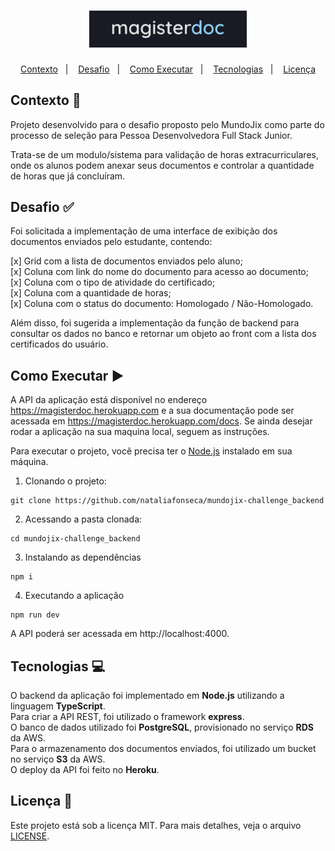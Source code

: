 <h1 align="center">
  <img src="public/images/logo.png" width="50%" />
</h1>

<p align="center">
  <a href="#contexto-">Contexto</a>&nbsp;&nbsp;&nbsp;|&nbsp;&nbsp;&nbsp;
  <a href="#desafio-">Desafio</a>&nbsp;&nbsp;&nbsp;|&nbsp;&nbsp;&nbsp;
  <a href="#como-executar-%EF%B8%8F">Como Executar</a>&nbsp;&nbsp;&nbsp;|&nbsp;&nbsp;&nbsp;
  <a href="#tecnologias-">Tecnologias</a>&nbsp;&nbsp;&nbsp;|&nbsp;&nbsp;&nbsp;
  <a href="#licença-">Licença</a>
</p>

## Contexto 📝

Projeto desenvolvido para o desafio proposto pelo MundoJix como parte do processo de seleção para Pessoa Desenvolvedora Full Stack Junior.

Trata-se de um modulo/sistema para validação de horas extracurriculares, onde os alunos podem anexar seus documentos e controlar a quantidade de horas que já concluíram.

## Desafio ✅

Foi solicitada a implementação de uma interface de exibição dos documentos enviados pelo estudante, contendo:

[x] Grid com a lista de documentos enviados pelo aluno;  
[x] Coluna com link do nome do documento para acesso ao documento;  
[x] Coluna com o tipo de atividade do certificado;  
[x] Coluna com a quantidade de horas;  
[x] Coluna com o status do documento: Homologado / Não-Homologado.  

Além disso, foi sugerida a implementação da função de backend para consultar os dados no banco e retornar um objeto ao front com a lista dos certificados do usuário.

## Como Executar ▶️

A API da aplicação está disponível no endereço https://magisterdoc.herokuapp.com e a sua documentação pode ser acessada em https://magisterdoc.herokuapp.com/docs. Se ainda desejar rodar a aplicação na sua maquina local, seguem as instruções.

Para executar o projeto, você precisa ter o [Node.js](https://nodejs.org) instalado em sua máquina.

1. Clonando o projeto:
```
git clone https://github.com/nataliafonseca/mundojix-challenge_backend
```
2. Acessando a pasta clonada:
```
cd mundojix-challenge_backend
```
3. Instalando as dependências
```
npm i
```
4. Executando a aplicação
```
npm run dev
```

A API poderá ser acessada em http://localhost:4000.

## Tecnologias 💻

O backend da aplicação foi implementado em **Node.js** utilizando a linguagem **TypeScript**.  
Para criar a API REST, foi utilizado o framework **express**.  
O banco de dados utilizado foi **PostgreSQL**, provisionado no serviço **RDS** da AWS.  
Para o armazenamento dos documentos enviados, foi utilizado um bucket no serviço **S3** da AWS.  
O deploy da API foi feito no **Heroku**.  

## Licença 📃

Este projeto está sob a licença MIT. Para mais detalhes, veja o arquivo [LICENSE](LICENSE).
